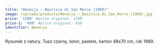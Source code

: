 ```yaml
---
title: "Wenecja – Basilica di San Marco (1989)"
image: /uploads/products/Wenecja_–_Basilica_di_San_Marco_(1989).jpg
price: '1200' #price oryginal: 1200
price-1: '450' #price oryginal: 450
identifier: Wenecja
---
```


Rysunek z natury. Tusz czarny, kolor, pastele, karton 48x70 cm, rok 1989.